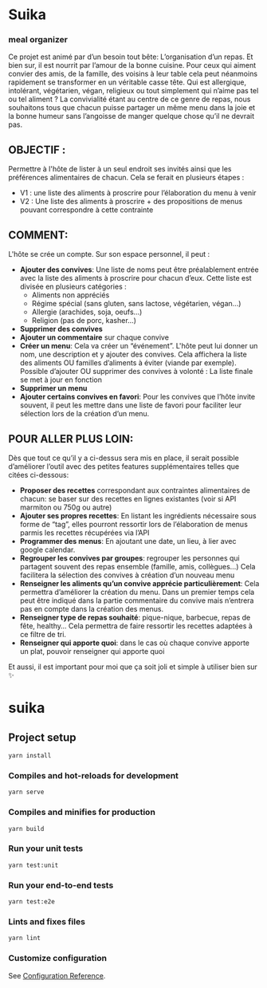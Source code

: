 # Suika
### meal organizer

Ce projet est animé par d’un besoin tout bête: L’organisation d’un repas. 
Et bien sur, il est nourrit par l’amour de la bonne cuisine. Pour ceux qui aiment convier des amis, de la famille, des voisins à leur table cela peut néanmoins rapidement se transformer en un véritable casse tête. Qui est allergique, intolérant, végétarien, végan, religieux ou tout simplement qui n’aime pas tel ou tel aliment ? La convivialité étant au centre de ce genre de repas, nous souhaitons tous que chacun puisse partager un même menu dans la joie et la bonne humeur sans l’angoisse de manger quelque chose qu’il ne devrait pas.



## OBJECTIF : 
Permettre à l'hôte de lister à un seul endroit ses invités ainsi que les préférences alimentaires de chacun. Cela se ferait en plusieurs étapes : 
  - V1 : une liste des aliments à proscrire pour l’élaboration du menu à venir
  - V2 : Une liste des aliments à proscrire + des propositions de menus pouvant correspondre à cette contrainte



## COMMENT: 
L'hôte se crée un compte.
Sur son espace personnel, il peut :
  - **Ajouter des convives**: Une liste de noms peut être préalablement entrée avec la liste des aliments à proscrire pour chacun d’eux. Cette liste est divisée en plusieurs catégories : 
    - Aliments non appréciés
    - Régime spécial (sans gluten, sans lactose, végétarien, végan...)
    - Allergie (arachides, soja, oeufs…)
    - Religion (pas de porc, kasher…)
  - **Supprimer des convives**
  - **Ajouter un commentaire** sur chaque convive
  - **Créer un menu**: Cela va créer un “événement”. L'hôte peut lui donner un nom, une description et y ajouter des convives. Cela affichera la liste des aliments OU familles d’aliments à éviter (viande par exemple). Possible d’ajouter OU supprimer des convives à volonté : La liste finale se met à jour en fonction
  - **Supprimer un menu**
  - **Ajouter certains convives en favori**: Pour les convives que l’hôte invite souvent, il peut les mettre dans une liste de favori pour faciliter leur sélection lors de la création d’un menu.



## POUR ALLER PLUS LOIN: 
Dès que tout ce qu’il y a ci-dessus sera mis en place, il serait possible d’améliorer l’outil avec des petites features supplémentaires telles que citées ci-dessous: 
  - **Proposer des recettes** correspondant aux contraintes alimentaires de chacun: se baser sur des recettes en lignes existantes (voir si API marmiton ou 750g ou autre)
  - **Ajouter ses propres recettes**: En listant les ingrédients nécessaire sous forme de “tag”, elles pourront ressortir lors de l’élaboration de menus parmis les recettes récupérées via l’API
  - **Programmer des menus**: En ajoutant une date, un lieu, à lier avec google calendar. 
  - **Regrouper les convives par groupes**: regrouper les personnes qui partagent souvent des repas ensemble (famille, amis, collègues…) Cela facilitera la sélection des convives à création d’un nouveau menu
  - **Renseigner les aliments qu’un convive apprécie particulièrement**: Cela  permettra d’améliorer la création du menu. Dans un premier temps cela peut être indiqué dans la partie commentaire du convive mais n’entrera pas en compte dans la création des menus.
  - **Renseigner type de repas souhaité**: pique-nique, barbecue, repas de fête, healthy… Cela permettra de faire ressortir les recettes adaptées à ce filtre de tri.
  - **Renseigner qui apporte quoi**: dans le cas où chaque convive apporte un plat, pouvoir renseigner qui apporte quoi

Et aussi, il est important pour moi que ça soit joli et simple à utiliser bien sur ✨

# suika

## Project setup
```
yarn install
```

### Compiles and hot-reloads for development
```
yarn serve
```

### Compiles and minifies for production
```
yarn build
```

### Run your unit tests
```
yarn test:unit
```

### Run your end-to-end tests
```
yarn test:e2e
```

### Lints and fixes files
```
yarn lint
```

### Customize configuration
See [Configuration Reference](https://cli.vuejs.org/config/).
